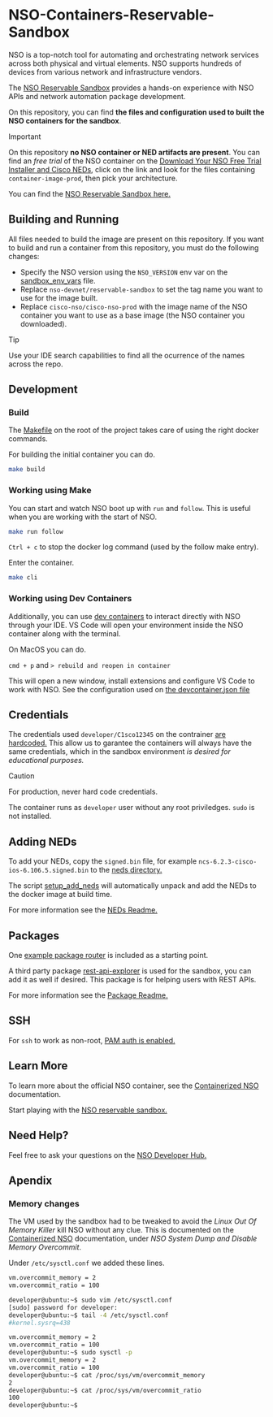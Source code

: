 # NSO-Containers-Reservable-Sandbox

NSO is a top-notch tool for automating and orchestrating network services across both physical and virtual elements. NSO supports hundreds of devices from various network and infrastructure vendors.

The [NSO Reservable Sandbox](https://devnetsandbox.cisco.com/DevNet/catalog/nso-sandbox_nso) provides a hands-on experience with NSO APIs and network automation package development.

On this repository, you can find **the files and configuration used to built the NSO containers for the sandbox**.

> [!IMPORTANT]
> On this repository **no NSO container or NED artifacts are present**. You can find an _free trial_ of the NSO container on the [Download Your NSO Free Trial Installer and Cisco NEDs](https://developer.cisco.com/docs/nso/getting-and-installing-nso/#download-your-nso-free-trial-installer-and-cisco-neds), click on the link and look for the files containing `container-image-prod`, then pick your architecture.

You can find the [NSO Reservable Sandbox here.](https://devnetsandbox.cisco.com/DevNet/catalog/nso-sandbox_nso)

## Building and Running

All files needed to build the image are present on this repository. If you want to build and run a container from this repository, you must do the following changes:

- Specify the NSO version using the `NSO_VERSION` env var on the [sandbox_env_vars](./sandbox_env_vars.sh) file.
- Replace `nso-devnet/reservable-sandbox` to set the tag name you want to use for the image built.
- Replace `cisco-nso/cisco-nso-prod` with the image name of the NSO container you want to use as a base image (the NSO container you downloaded).

> [!TIP]
> Use your IDE search capabilities to find all the ocurrence of the names across the repo.

## Development

### Build

The [Makefile](Makefile) on the root of the project takes care of using the right docker commands.

For building the initial container you can do.

```bash
make build
```

### Working using Make

You can start and watch NSO boot up with `run` and `follow`. This is useful when you are working with the start of NSO.

```bash
make run follow
```

`Ctrl + c` to stop the docker log command (used by the follow make entry).

Enter the container.

```bash
make cli
```

### Working using Dev Containers

Additionally, you can use [dev containers](https://containers.dev/) to interact directly with NSO through your IDE. VS Code will open your environment inside the NSO container along with the terminal.

On MacOS you can do.

`cmd + p` and `> rebuild and reopen in container`

This will open a new window, install extensions and configure VS Code to work with NSO. See the configuration used on [the devcontainer.json file](.devcontainer/devcontainer.json)

## Credentials

The credentials used `developer/C1sco12345` on the contrainer [are hardcoded.](Dockerfile#L18) This allow us to garantee the containers will always have the same credentials, which in the sandbox environment _is desired for educational purposes._

> [!CAUTION]
> For production, never hard code credentials.

The container runs as `developer` user without any root priviledges. `sudo` is not installed.

## Adding NEDs

To add your NEDs, copy the `signed.bin` file, for example `ncs-6.2.3-cisco-ios-6.106.5.signed.bin` to the [neds directory.](/neds/)

The script [setup_add_neds](scripts/setup_add_neds.sh) will automatically unpack and add the NEDs to the docker image at build time.

For more information see the [NEDs Readme.](neds/README.md)

## Packages

One [example package router](packages/router) is included as a starting point.

A third party package [rest-api-explorer](https://gitlab.com/nso-developer/rest-api-explorer/-/tree/master) is used for the sandbox, you can add it as well if desired. This package is for helping users with REST APIs.

For more information see the [Package Readme.](packages/README.md)

## SSH

For `ssh` to work as non-root, [PAM auth is enabled.](config/ssh/sshd_config#L96)

## Learn More

To learn more about the official NSO container, see the [Containerized NSO](https://developer.cisco.com/docs/nso/guides/containerized-nso) documentation.

Start playing with the [NSO reservable sandbox.](https://devnetsandbox.cisco.com/DevNet/catalog/nso-sandbox_nso)

## Need Help?

Feel free to ask your questions on the [NSO Developer Hub.](https://community.cisco.com/t5/nso-developer-hub/ct-p/5672j-dev-nso)

## Apendix

### Memory changes

The VM used by the sandbox had to be tweaked to avoid the _Linux Out Of Memory Killer_ kill NSO without any clue. This is documented on the [Containerized NSO](https://developer.cisco.com/docs/nso/guides/containerized-nso/#administrative-information) documentation, under _NSO System Dump and Disable Memory Overcommit_.

Under `/etc/sysctl.conf` we added these lines.

```bash
vm.overcommit_memory = 2
vm.overcommit_ratio = 100
```

```bash
developer@ubuntu:~$ sudo vim /etc/sysctl.conf
[sudo] password for developer:
developer@ubuntu:~$ tail -4 /etc/sysctl.conf
#kernel.sysrq=438

vm.overcommit_memory = 2
vm.overcommit_ratio = 100
developer@ubuntu:~$ sudo sysctl -p
vm.overcommit_memory = 2
vm.overcommit_ratio = 100
developer@ubuntu:~$ cat /proc/sys/vm/overcommit_memory
2
developer@ubuntu:~$ cat /proc/sys/vm/overcommit_ratio
100
developer@ubuntu:~$
```
